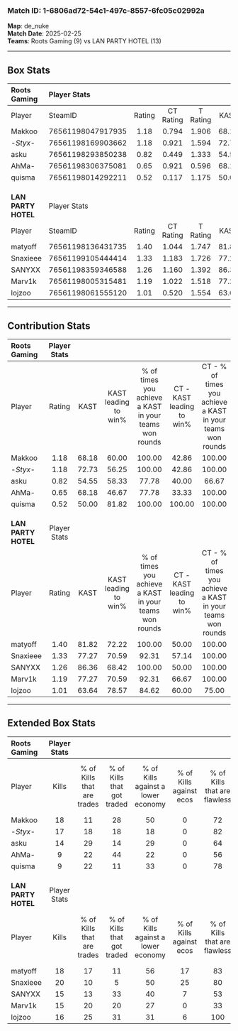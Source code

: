 ### Match ID: 1-6806ad72-54c1-497c-8557-6fc05c02992a  
**Map**: de_nuke  
**Match Date**: 2025-02-25  
**Teams**: Roots Gaming (9) vs LAN PARTY HOTEL (13)  

---  

## Box Stats  

| **Roots Gaming**    | Player Stats      |        |           |          |       |      |       |         |        |      |     |
| :- | :- | :-: | :-: | :-: | :-: | :-: | :-: | :-: | :-: | :-: | :-: |
| Player              | SteamID           | Rating | CT Rating | T Rating | KAST  | ADR  | Kills | Assists | Deaths | K/D  | HS% |
| Makkoo              | 76561198047917935 |  1.18  |   0.794   |  1.906   | 68.18 | 96.6 |  18   |    3    |   17   | 1.06 | 77  |
| -_Styx_-            | 76561198169903662 |  1.18  |   0.921   |  1.594   | 72.73 | 77.6 |  17   |    2    |   14   | 1.21 | 64  |
| asku                | 76561198293850238 |  0.82  |   0.449   |  1.333   | 54.55 | 65.3 |  14   |    4    |   17   | 0.82 | 50  |
| AhMa-               | 76561198306375081 |  0.65  |   0.921   |  0.596   | 68.18 | 56.7 |   9   |    4    |   19   | 0.47 | 77  |
| quisma              | 76561198014292211 |  0.52  |   0.117   |  1.175   | 50.00 | 46.1 |   9   |    2    |   17   | 0.53 | 66  |
|                     |                   |        |           |          |       |      |       |         |        |      |     |
|                     |                   |        |           |          |       |      |       |         |        |      |     |
|                     |                   |        |           |          |       |      |       |         |        |      |     |
| **LAN PARTY HOTEL** | Player Stats      |        |           |          |       |      |       |         |        |      |     |
| Player              | SteamID           | Rating | CT Rating | T Rating | KAST  | ADR  | Kills | Assists | Deaths | K/D  | HS% |
| matyoff             | 76561198136431735 |  1.40  |   1.044   |  1.747   | 81.82 | 86.0 |  18   |    6    |   11   | 1.64 | 72  |
| Snaxieee            | 76561199105444414 |  1.33  |   1.183   |  1.726   | 77.27 | 88.6 |  20   |    5    |   16   | 1.25 | 55  |
| SANYXX              | 76561198359346588 |  1.26  |   1.160   |  1.392   | 86.36 | 71.7 |  15   |    4    |   11   | 1.36 | 73  |
| Marv1k              | 76561198005315481 |  1.19  |   1.022   |  1.518   | 77.27 | 93.4 |  15   |    4    |   14   | 1.07 | 60  |
| lojzoo              | 76561198061555120 |  1.01  |   0.520   |  1.554   | 63.64 | 66.0 |  16   |    2    |   15   | 1.07 | 56  |
---  

## Contribution Stats  

| **Roots Gaming**    | Player Stats |       |                      |                                                        |                           |                                                             |                          |                                                            |
| :- | :-: | :-: | :-: | :-: | :-: | :-: | :-: | :-: |
| Player              |    Rating    | KAST  | KAST leading to win% | % of times you achieve a KAST in your teams won rounds | CT - KAST leading to win% | CT - % of times you achieve a KAST in your teams won rounds | T - KAST leading to win% | T - % of times you achieve a KAST in your teams won rounds |
| Makkoo              |     1.18     | 68.18 |        60.00         |                         100.00                         |           42.86           |                           100.00                            |          75.00           |                           100.00                           |
| -_Styx_-            |     1.18     | 72.73 |        56.25         |                         100.00                         |           42.86           |                           100.00                            |          66.67           |                           100.00                           |
| asku                |     0.82     | 54.55 |        58.33         |                         77.78                          |           40.00           |                            66.67                            |          71.43           |                           83.33                            |
| AhMa-               |     0.65     | 68.18 |        46.67         |                         77.78                          |           33.33           |                           100.00                            |          66.67           |                           66.67                            |
| quisma              |     0.52     | 50.00 |        81.82         |                         100.00                         |          100.00           |                           100.00                            |          75.00           |                           100.00                           |
|                     |              |       |                      |                                                        |                           |                                                             |                          |                                                            |
|                     |              |       |                      |                                                        |                           |                                                             |                          |                                                            |
|                     |              |       |                      |                                                        |                           |                                                             |                          |                                                            |
| **LAN PARTY HOTEL** | Player Stats |       |                      |                                                        |                           |                                                             |                          |                                                            |
| Player              |    Rating    | KAST  | KAST leading to win% | % of times you achieve a KAST in your teams won rounds | CT - KAST leading to win% | CT - % of times you achieve a KAST in your teams won rounds | T - KAST leading to win% | T - % of times you achieve a KAST in your teams won rounds |
| matyoff             |     1.40     | 81.82 |        72.22         |                         100.00                         |           50.00           |                           100.00                            |          90.00           |                           100.00                           |
| Snaxieee            |     1.33     | 77.27 |        70.59         |                         92.31                          |           57.14           |                           100.00                            |          80.00           |                           88.89                            |
| SANYXX              |     1.26     | 86.36 |        68.42         |                         100.00                         |           50.00           |                           100.00                            |          81.82           |                           100.00                           |
| Marv1k              |     1.19     | 77.27 |        70.59         |                         92.31                          |           66.67           |                           100.00                            |          72.73           |                           88.89                            |
| lojzoo              |     1.01     | 63.64 |        78.57         |                         84.62                          |           60.00           |                            75.00                            |          88.89           |                           88.89                            |
---  

## Extended Box Stats  

| **Roots Gaming**    | Player Stats |                            |                            |                                    |                         |                              |                                 |        |                             |                                     |                          |                               |                            |
| :- | :-: | :-: | :-: | :-: | :-: | :-: | :-: | :-: | :-: | :-: | :-: | :-: | :-: |
| Player              |    Kills     | % of Kills that are trades | % of Kills that got traded | % of Kills against a lower economy | % of Kills against ecos | % of Kills that are flawless | % of Kills that are close duels | Deaths | % of Deaths that get traded | % of Deaths against a lower economy | % of Deaths against ecos | % of Deaths that are flawless | % of Deaths that are close |
| Makkoo              |      18      |             11             |             28             |                 50                 |            0            |              72              |                6                |   17   |             29              |                 18                  |            0             |              53               |             18             |
| -_Styx_-            |      17      |             18             |             18             |                 18                 |            0            |              82              |                6                |   14   |             14              |                  7                  |            0             |              79               |             7              |
| asku                |      14      |             29             |             14             |                 29                 |            0            |              64              |               14                |   17   |              6              |                 12                  |            0             |              76               |             6              |
| AhMa-               |      9       |             22             |             44             |                 22                 |            0            |              56              |               33                |   19   |             26              |                 21                  |            0             |              84               |             5              |
| quisma              |      9       |             22             |             11             |                 33                 |            0            |              78              |               22                |   17   |             18              |                 18                  |            0             |              65               |             6              |
|                     |              |                            |                            |                                    |                         |                              |                                 |        |                             |                                     |                          |                               |                            |
|                     |              |                            |                            |                                    |                         |                              |                                 |        |                             |                                     |                          |                               |                            |
|                     |              |                            |                            |                                    |                         |                              |                                 |        |                             |                                     |                          |                               |                            |
| **LAN PARTY HOTEL** | Player Stats |                            |                            |                                    |                         |                              |                                 |        |                             |                                     |                          |                               |                            |
| Player              |    Kills     | % of Kills that are trades | % of Kills that got traded | % of Kills against a lower economy | % of Kills against ecos | % of Kills that are flawless | % of Kills that are close duels | Deaths | % of Deaths that get traded | % of Deaths against a lower economy | % of Deaths against ecos | % of Deaths that are flawless | % of Deaths that are close |
| matyoff             |      18      |             17             |             11             |                 56                 |           17            |              83              |                6                |   11   |              9              |                  9                  |            9             |              64               |             18             |
| Snaxieee            |      20      |             10             |             5              |                 50                 |           25            |              80              |               10                |   16   |             38              |                 31                  |            6             |              88               |             6              |
| SANYXX              |      15      |             13             |             33             |                 40                 |            7            |              53              |                7                |   11   |              9              |                  9                  |            0             |              55               |             9              |
| Marv1k              |      15      |             20             |             20             |                 27                 |            0            |              33              |               20                |   14   |             29              |                 21                  |            7             |              57               |             29             |
| lojzoo              |      16      |             25             |             31             |                 31                 |            6            |             100              |                0                |   15   |             20              |                 27                  |            7             |              87               |             7              |
